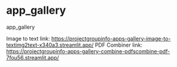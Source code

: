 # app_gallery
app_gallery

Image to text link: https://projectgroupinfo-apps-gallery-image-to-textimg2text-x340a3.streamlit.app/
PDF Combiner link: https://projectgroupinfo-apps-gallery-combine-pdfscombine-pdf-7fou56.streamlit.app/

